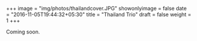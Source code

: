 +++
image = "img/photos/thailandcover.JPG"
showonlyimage = false
date = "2016-11-05T19:44:32+05:30"
title = "Thailand Trio"
draft = false
weight = 1
+++

Coming soon.
